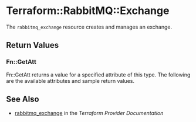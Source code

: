 # Terraform::RabbitMQ::Exchange

The ``rabbitmq_exchange`` resource creates and manages an exchange.

## Return Values

### Fn::GetAtt

Fn::GetAtt returns a value for a specified attribute of this type. The following are the available attributes and sample return values.

## See Also

* [rabbitmq_exchange](https://www.terraform.io/docs/providers/rabbitmq/r/exchange.html) in the _Terraform Provider Documentation_